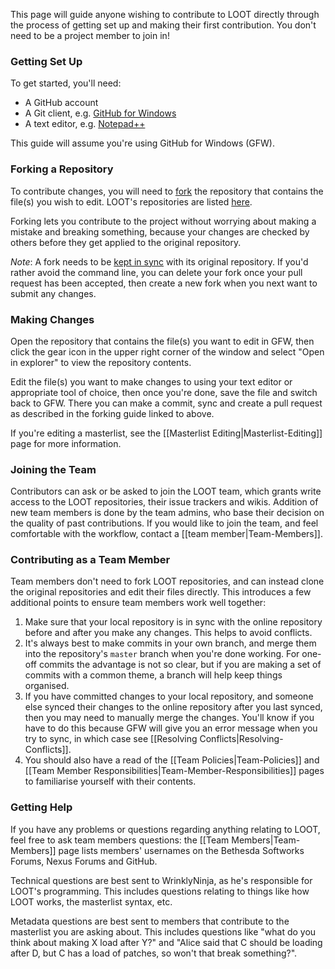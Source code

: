 This page will guide anyone wishing to contribute to LOOT directly through the process of getting set up and making their first contribution. You don't need to be a project member to join in!

### Getting Set Up

To get started, you'll need:

* A GitHub account
* A Git client, e.g. [GitHub for Windows](http://windows.github.com/)
* A text editor, e.g. [Notepad++](http://notepad-plus-plus.org/)

This guide will assume you're using GitHub for Windows (GFW).

### Forking a Repository

To contribute changes, you will need to [fork](http://guides.github.com/overviews/forking/) the repository that contains the file(s) you wish to edit. LOOT's repositories are listed [here](https://github.com/loot).

Forking lets you contribute to the project without worrying about making a mistake and breaking something, because your changes are checked by others before they get applied to the original repository.

*Note*: A fork needs to be [kept in sync](https://help.github.com/articles/syncing-a-fork) with its original repository. If you'd rather avoid the command line, you can delete your fork once your pull request has been accepted, then create a new fork when you next want to submit any changes.

### Making Changes

Open the repository that contains the file(s) you want to edit in GFW, then click the gear icon in the upper right corner of the window and select "Open in explorer" to view the repository contents.

Edit the file(s) you want to make changes to using your text editor or appropriate tool of choice, then once you're done, save the file and switch back to GFW. There you can make a commit, sync and create a pull request as described in the forking guide linked to above.

If you're editing a masterlist, see the [[Masterlist Editing|Masterlist-Editing]] page for more information.

### Joining the Team

Contributors can ask or be asked to join the LOOT team, which grants write access to the LOOT repositories, their issue trackers and wikis. Addition of new team members is done by the team admins, who base their decision on the quality of past contributions. If you would like to join the team, and feel comfortable with the workflow, contact a [[team member|Team-Members]].

### Contributing as a Team Member

Team members don't need to fork LOOT repositories, and can instead clone the original repositories and edit their files directly. This introduces a few additional points to ensure team members work well together:

1. Make sure that your local repository is in sync with the online repository before and after you make any changes. This helps to avoid conflicts.
2. It's always best to make commits in your own branch, and merge them into the repository's `master` branch when you're done working. For one-off commits the advantage is not so clear, but if you are making a set of commits with a common theme, a branch will help keep things organised. 
3. If you have committed changes to your local repository, and someone else synced their changes to the online repository after you last synced, then you may need to manually merge the changes. You'll know if you have to do this because GFW will give you an error message when you try to sync, in which case see [[Resolving Conflicts|Resolving-Conflicts]].
4. You should also have a read of the [[Team Policies|Team-Policies]] and [[Team Member Responsibilities|Team-Member-Responsibilities]] pages to familiarise yourself with their contents.

### Getting Help

If you have any problems or questions regarding anything relating to LOOT, feel free to ask team members questions: the [[Team Members|Team-Members]] page lists members' usernames on the Bethesda Softworks Forums, Nexus Forums and GitHub.

Technical questions are best sent to WrinklyNinja, as he's responsible for LOOT's programming. This includes questions relating to things like how LOOT works, the masterlist syntax, etc.

Metadata questions are best sent to members that contribute to the masterlist you are asking about. This includes questions like "what do you think about making X load after Y?" and "Alice said that C should be loading after D, but C has a load of patches, so won't that break something?".
